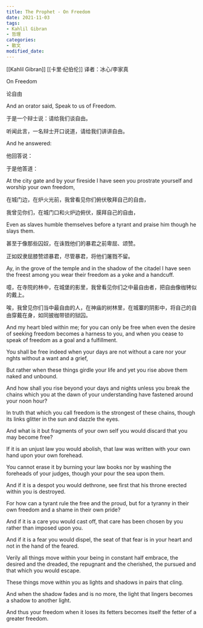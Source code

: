 ```yaml
---
title: The Prophet - On Freedom
date: 2021-11-03
tags: 
- Kahlil Gibran
- 哲理
categories:
- 散文
modified_date: 
---
```


[[Kahlil Gibran]] [[卡里·纪伯伦]]
译者：冰心/李家真

On Freedom

论自由

And an orator said, Speak to us of Freedom.

于是一个辩士说：请给我们谈自由。

听闻此言，一名辩士开口说道，请给我们讲讲自由。

And he answered:

他回答说：

于是他答道：

At the city gate and by your fireside I have seen you prostrate yourself and worship your own freedom, 

在城门边，在炉火光前，我曾看见你们俯伏敬拜自己的自由，

我曾见你们，在城门口和火炉边俯伏，膜拜自己的自由，

Even as slaves humble themselves before a tyrant and praise him though he slays them.

甚至于像那些囚奴，在诛戮他们的暴君之前卑屈、颂赞。

正如奴隶屈膝赞颂暴君，尽管暴君，将他们屠戮不留。

Ay, in the grove of the temple and in the shadow of the citadel I have seen the freest among you wear their freedom as a yoke and a handcuff.

噫，在寺院的林中，在城堡的影里，我曾看见你们之中最自由者，把自由像枷铐似的戴上。

唉，我曾见你们当中最自由的人，在神庙的树林里，在城寨的阴影中，将自己的自由穿戴在身，如同披枷带锁的狱囚。

And my heart bled within me; for you can only be free when even the desire of seeking freedom becomes a harness to you, and when you cease to speak of freedom as a goal and a fulfillment.


You shall be free indeed when your days are not without a care nor your nghts without a want and a grief,

But rather when these things girdle your life and yet you rise above them naked and unbound.

And how shall you rise beyond your days and nights unless you break the chains which you at the dawn of your understanding have fastened around your noon hour?

In truth that which you call freedom is the strongest of these chains, though its links glitter in the sun and dazzle the eyes.

And what is it but fragments of your own self you would discard that you may become free?

If it is an unjust law you would abolish, that law was written with your own hand upon your own forehead.

You cannot erase it by burning your law books nor by washing the foreheads of your judges, though your pour the sea upon them.

And if it is a despot you would dethrone, see first that his throne erected within you is destroyed.

For how can a tyrant rule the free and the proud, but for a tyranny in their own freedom and a shame in their own pride?

And if it is a care you would cast off, that care has been chosen by you rather than imposed upon you.

And if it is a fear you would dispel, the seat of that fear is in your heart and not in the hand of the feared.

Verily all things move within your being in constant half embrace, the desired and the dreaded, the repugnant and the cherished, the pursued and that which you would escape.

These things move within you as lights and shadows in pairs that cling.

And when the shadow fades and is no more, the light that lingers becomes a shadow to another light.

And thus your freedom when it loses its fetters becomes itself the fetter of a greater freedom.
